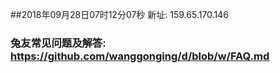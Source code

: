 ##2018年09月28日07时12分07秒 新址: 159.65.170.146
### 兔友常见问题及解答: https://github.com/wanggonging/d/blob/w/FAQ.md
